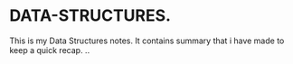 # DATA-STRUCTURES.
This is my Data Structures notes.
It contains summary that i have made to keep a quick recap.
..
